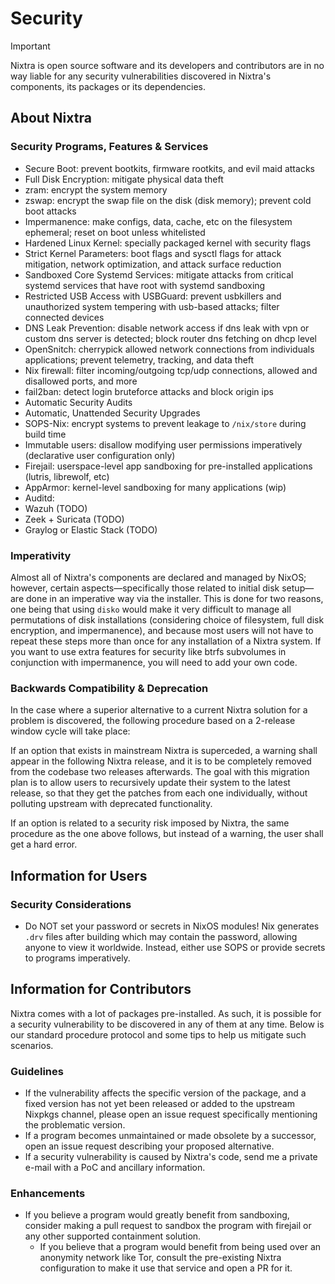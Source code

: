 # Security

> [!IMPORTANT]
> Nixtra is open source software and its developers and contributors are in no way liable for any security vulnerabilities discovered in Nixtra's components, its packages or its dependencies.

## About Nixtra

### Security Programs, Features & Services

- Secure Boot: prevent bootkits, firmware rootkits, and evil maid attacks
- Full Disk Encryption: mitigate physical data theft
- zram: encrypt the system memory 
- zswap: encrypt the swap file on the disk (disk memory); prevent cold boot attacks
- Impermanence: make configs, data, cache, etc on the filesystem ephemeral; reset on boot unless whitelisted
- Hardened Linux Kernel: specially packaged kernel with security flags
- Strict Kernel Parameters: boot flags and sysctl flags for attack mitigation, network optimization, and attack surface reduction
- Sandboxed Core Systemd Services: mitigate attacks from critical systemd services that have root with systemd sandboxing
- Restricted USB Access with USBGuard: prevent usbkillers and unauthorized system tempering with usb-based attacks; filter connected devices
- DNS Leak Prevention: disable network access if dns leak with vpn or custom dns server is detected; block router dns fetching on dhcp level
- OpenSnitch: cherrypick allowed network connections from individuals applications; prevent telemetry, tracking, and data theft
- Nix firewall: filter incoming/outgoing tcp/udp connections, allowed and disallowed ports, and more
- fail2ban: detect login bruteforce attacks and block origin ips
- Automatic Security Audits
- Automatic, Unattended Security Upgrades
- SOPS-Nix: encrypt systems to prevent leakage to `/nix/store` during build time
- Immutable users: disallow modifying user permissions imperatively (declarative user configuration only)
- Firejail: userspace-level app sandboxing for pre-installed applications (lutris, librewolf, etc)
- AppArmor: kernel-level sandboxing for many applications (wip)
- Auditd: 
- Wazuh (TODO)
- Zeek + Suricata (TODO)
- Graylog or Elastic Stack (TODO)

### Imperativity

Almost all of Nixtra's components are declared and managed by NixOS; however, certain aspects—specifically those related to initial disk setup—are done in an imperative way via the installer. This is done for two reasons, one being that using `disko` would make it very difficult to manage all permutations of disk installations (considering choice of filesystem, full disk encryption, and impermanence), and because most users will not have to repeat these steps more than once for any installation of a Nixtra system. If you want to use extra features for security like btrfs subvolumes in conjunction with impermanence, you will need to add your own code.

### Backwards Compatibility & Deprecation

In the case where a superior alternative to a current Nixtra solution for a problem is discovered, the following procedure based on a 2-release window cycle will take place:

If an option that exists in mainstream Nixtra is superceded, a warning shall appear in the following Nixtra release, and it is to be completely removed from the codebase two releases afterwards. The goal with this migration plan is to allow users to recursively update their system to the latest release, so that they get the patches from each one individually, without polluting upstream with deprecated functionality.

If an option is related to a security risk imposed by Nixtra, the same procedure as the one above follows, but instead of a warning, the user shall get a hard error.

## Information for Users

### Security Considerations

- Do NOT set your password or secrets in NixOS modules! Nix generates `.drv` files after building which may contain the password, allowing anyone to view it worldwide. Instead, either use SOPS or provide secrets to programs imperatively.

## Information for Contributors

Nixtra comes with a lot of packages pre-installed. As such, it is possible for a security vulnerability to be discovered in any of them at any time. Below is our standard procedure protocol and some tips to help us mitigate such scenarios.

### Guidelines

- If the vulnerability affects the specific version of the package, and a fixed version has not yet been released or added to the upstream Nixpkgs channel, please open an issue request specifically mentioning the problematic version.
- If a program becomes unmaintained or made obsolete by a successor, open an issue request describing your proposed alternative.
- If a security vulnerability is caused by Nixtra's code, send me a private e-mail with a PoC and ancillary information.

### Enhancements

- If you believe a program would greatly benefit from sandboxing, consider making a pull request to sandbox the program with firejail or any other supported containment solution.
    - If you believe that a program would benefit from being used over an anonymity network like Tor, consult the pre-existing Nixtra configuration to make it use that service and open a PR for it.
